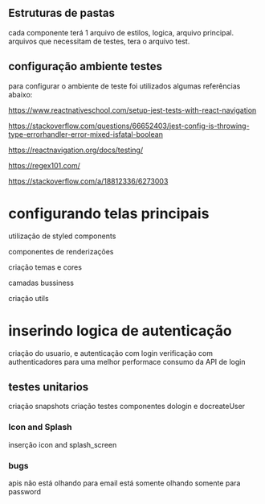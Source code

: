 ## Estruturas de pastas
cada componente terá 1 arquivo de estilos, logica, arquivo principal.
arquivos que necessitam de testes, tera o arquivo test.

## configuração ambiente testes
para configurar o ambiente de teste
foi utilizados algumas referências abaixo:

https://www.reactnativeschool.com/setup-jest-tests-with-react-navigation

https://stackoverflow.com/questions/66652403/jest-config-is-throwing-type-errorhandler-error-mixed-isfatal-boolean

https://reactnavigation.org/docs/testing/

https://regex101.com/

https://stackoverflow.com/a/18812336/6273003

# configurando telas principais

utilização de styled components

componentes de renderizações

criação temas e cores

camadas bussiness

criação utils

# inserindo logica de autenticação
criação do usuario, e autenticação com login
verificação com authenticadores para uma melhor performace
consumo da API de login

## testes unitarios 
criação snapshots
criação testes componentes dologin e docreateUser

### Icon and Splash
inserção icon and splash_screen


### bugs

apis não está olhando para email está somente olhando somente para password